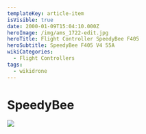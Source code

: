 ```yaml
---
templateKey: article-item
isVisible: true
date: 2000-01-09T15:04:10.000Z
heroImage: /img/ams_1722-edit.jpg
heroTitle: Flight Controller SpeedyBee F405
heroSubtitle: SpeedyBee F405 V4 55A
wikiCategories:
  - Flight Controllers
tags:
  - wikidrone
---
```

# SpeedyBee

![](/img/sb_f405v4-other-2.jpg)

![]()